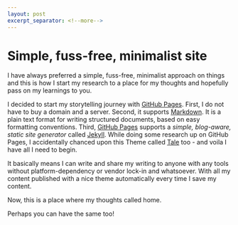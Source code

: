 ```yaml
---
layout: post
excerpt_separator: <!--more-->
---
```


# Simple, fuss-free, minimalist site

I have always preferred a simple, fuss-free, minimalist approach on things and this is how I start my research to a place for my thoughts and hopefully pass on my learnings to you.<!--more-->

I decided to start my storytelling journey with [GitHub Pages][1]. First, I do not have to buy a domain and a server. Second, it supports [Markdown][2]. It is a plain text format for writing structured documents, based on easy formatting conventions. Third, [GitHub Pages][1] supports a _simple, blog-aware, static site generator_ called [Jekyll][3]. While doing some research up on GitHub Pages, I accidentally chanced upon this Theme called [Tale][4] too - and voila I have all I need to begin.

It basically means I can write and share my writing to anyone with any tools without platform-dependency or vendor lock-in and whatsoever. With all my content published with a nice theme automatically every time I save my content.

Now, this is a place where my thoughts called home.

Perhaps you can have the same too!

[1]: https://pages.github.com/
[2]: https://commonmark.org/
[3]: https://jekyllrb.com/
[4]: https://github.com/chesterhow/tale
